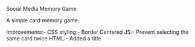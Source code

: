 Social Media Memory Game

A simple card memory game.

Improvements:-
    CSS styling:-
        Border
        Centered
    JS:-
        Prevent selecting the same card twice
    HTML:-
        Added a title
